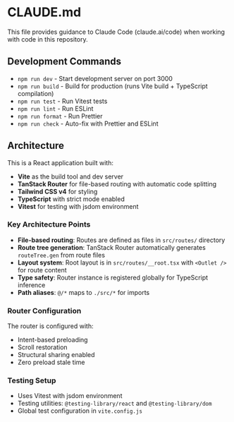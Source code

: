 # CLAUDE.md

This file provides guidance to Claude Code (claude.ai/code) when working with code in this repository.

## Development Commands

- `npm run dev` - Start development server on port 3000
- `npm run build` - Build for production (runs Vite build + TypeScript compilation)
- `npm run test` - Run Vitest tests
- `npm run lint` - Run ESLint
- `npm run format` - Run Prettier
- `npm run check` - Auto-fix with Prettier and ESLint

## Architecture

This is a React application built with:

- **Vite** as the build tool and dev server
- **TanStack Router** for file-based routing with automatic code splitting
- **Tailwind CSS v4** for styling
- **TypeScript** with strict mode enabled
- **Vitest** for testing with jsdom environment

### Key Architecture Points

- **File-based routing**: Routes are defined as files in `src/routes/` directory
- **Route tree generation**: TanStack Router automatically generates `routeTree.gen` from route files
- **Layout system**: Root layout is in `src/routes/__root.tsx` with `<Outlet />` for route content
- **Type safety**: Router instance is registered globally for TypeScript inference
- **Path aliases**: `@/*` maps to `./src/*` for imports

### Router Configuration

The router is configured with:

- Intent-based preloading
- Scroll restoration
- Structural sharing enabled
- Zero preload stale time

### Testing Setup

- Uses Vitest with jsdom environment
- Testing utilities: `@testing-library/react` and `@testing-library/dom`
- Global test configuration in `vite.config.js`
